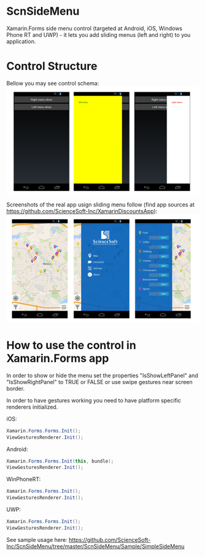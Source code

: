 ScnSideMenu
======================
Xamarin.Forms side menu control (targeted at Android, iOS, Windows Phone RT and UWP) - it lets you add sliding menus (left and right) to you application.

Control Structure
===========================================
Bellow you may see control schema:
![Main](Screenshots/Droid/SideMenuSample.png)

Screenshots of the real app usign sliding menu follow (find app sources at https://github.com/ScienceSoft-Inc/XamarinDiscountsApp):
![Main](Screenshots/Droid/SideMenuRealApp.png)

How to use the control in Xamarin.Forms app
===========================================
In order to show or hide the menu set the properties "IsShowLeftPanel" and "IsShowRightPanel" to TRUE or FALSE or use swipe gestures near screen border.

In order to have gestures working you need to have platform specific renderers initialized.

iOS:
```cs
Xamarin.Forms.Forms.Init();
ViewGesturesRenderer.Init();
```
Android:
```cs
Xamarin.Forms.Forms.Init(this, bundle);
ViewGesturesRenderer.Init();
```
WinPhoneRT:
```cs
Xamarin.Forms.Forms.Init();
ViewGesturesRenderer.Init();
```

UWP:
```cs
Xamarin.Forms.Forms.Init();
ViewGesturesRenderer.Init();
```

See sample usage here: https://github.com/ScienceSoft-Inc/ScnSideMenu/tree/master/ScnSideMenu/Sample/SimpleSideMenu
